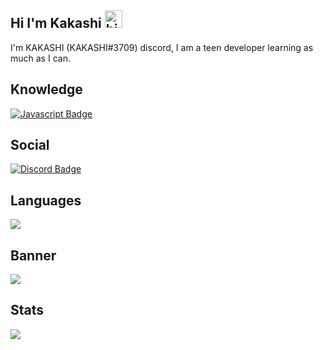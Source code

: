 ## Hi I'm Kakashi <img src="https://user-images.githubusercontent.com/1303154/88677602-1635ba80-d120-11ea-84d8-d263ba5fc3c0.gif" width="28px" alt="hi">
I'm KAKASHI (KAKASHI#3709) discord, I am a teen developer learning as much as I can.

## Knowledge
[![Javascript Badge](https://img.shields.io/badge/-Javascript-F0DB4F?style=for-the-badge&labelColor=black&logo=javascript&logoColor=F0DB4F)](#)

## Social
[![Discord Badge](https://img.shields.io/static/v1?label=D&message=Discord&color=brightgreen&link=https://discord.gg/cjAHPfyy6d)](#)
## Languages
<img src="https://github-readme-stats.vercel.app/api/top-langs/?username=kakashidracq&show_icons=true&theme=radical">

## Banner
<img src="https://images-ext-1.discordapp.net/external/SFHuPuBS5VGzndgnoZgujp9AwR9_zTXKvuE9694LzT8/%3Fwidth%3D591%26height%3D400/https/media.discordapp.net/attachments/750334021342461992/847373969988255784/20210527_130523.png">

## Stats
<img src="https://github-readme-stats.vercel.app/api?username=kakashidracq&count_private=true&show_icons=true&theme=radical">

